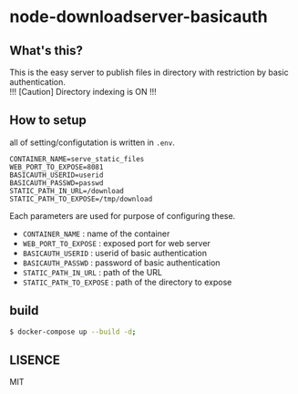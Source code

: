 # node-downloadserver-basicauth
## What's this?
This is the easy server to publish files in directory with restriction by basic authentication.   
!!! [Caution] Directory indexing is ON !!!

## How to setup
all of setting/configutation is written in `.env`.
```shell:.env
CONTAINER_NAME=serve_static_files
WEB_PORT_TO_EXPOSE=8081
BASICAUTH_USERID=userid
BASICAUTH_PASSWD=passwd
STATIC_PATH_IN_URL=/download
STATIC_PATH_TO_EXPOSE=/tmp/download
```

Each parameters are used for purpose of configuring these.

- `CONTAINER_NAME` : name of the container
- `WEB_PORT_TO_EXPOSE` : exposed port for web server
- `BASICAUTH_USERID` : userid of basic authentication
- `BASICAUTH_PASSWD` : password of basic authentication
- `STATIC_PATH_IN_URL` : path of the URL
- `STATIC_PATH_TO_EXPOSE` : path of the directory to expose

## build

```bash
$ docker-compose up --build -d;
```

## LISENCE
MIT
